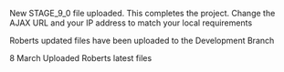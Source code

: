New STAGE_9_0 file uploaded. This completes the project.
Change the AJAX URL and your IP address to match your local requirements

Roberts updated files have been uploaded to the Development Branch

8 March Uploaded Roberts latest files
